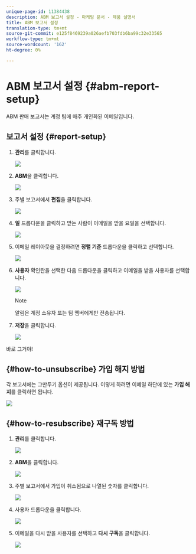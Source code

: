 ```yaml
---
unique-page-id: 11384438
description: ABM 보고서 설정 - 마케팅 문서 - 제품 설명서
title: ABM 보고서 설정
translation-type: tm+mt
source-git-commit: e125f8469239a026aefb703fdb6ba99c32e33565
workflow-type: tm+mt
source-wordcount: '162'
ht-degree: 0%

---
```



# ABM 보고서 설정 {#abm-report-setup}

ABM 판매 보고서는 계정 팀에 매주 개인화된 이메일입니다.

## 보고서 설정 {#report-setup}

1. **관리**&#x200B;를 클릭합니다.

   ![](assets/one-3.png)

1. **ABM**&#x200B;을 클릭합니다.

   ![](assets/two-2.png)

1. 주별 보고서에서 **편집**&#x200B;을 클릭합니다.

   ![](assets/three-3.png)

1. **일** 드롭다운을 클릭하고 받는 사람이 이메일을 받을 요일을 선택합니다.

   ![](assets/four-4.png)

1. 이메일 레이아웃을 결정하려면 **정렬 기준** 드롭다운을 클릭하고 선택합니다.

   ![](assets/five-3.png)

1. **사용자** 확인란을 선택한 다음 드롭다운을 클릭하고 이메일을 받을 사용자를 선택합니다.

   ![](assets/six-2.png)

   >[!NOTE]
   >
   >알림은 계정 소유자 또는 팀 멤버에게만 전송됩니다.

1. **저장**&#x200B;을 클릭합니다.

   ![](assets/seven-2.png)

바로 그거야!

## {#how-to-unsubscribe} 가입 해지 방법

각 보고서에는 그만두기 옵션이 제공됩니다. 이렇게 하려면 이메일 하단에 있는 **가입 해지**&#x200B;를 클릭하면 됩니다.

![](assets/eight-1.png)

## {#how-to-resubscribe} 재구독 방법

1. **관리**&#x200B;를 클릭합니다.

   ![](assets/one-3.png)

1. **ABM**&#x200B;을 클릭합니다.

   ![](assets/two-2.png)

1. 주별 보고서에서 가입이 취소됨으로 나열된 숫자를 클릭합니다.

   ![](assets/nine.png)

1. 사용자 드롭다운을 클릭합니다.

   ![](assets/ten.png)

1. 이메일을 다시 받을 사용자를 선택하고 **다시 구독**&#x200B;을 클릭합니다.

   ![](assets/eleven.png)
